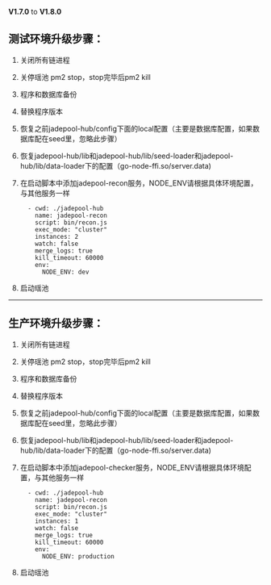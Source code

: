 **V1.7.0** to **V1.8.0**

## 测试环境升级步骤：

1. 关闭所有链进程

2. 关停瑶池 pm2 stop，stop完毕后pm2 kill

3. 程序和数据库备份

4. 替换程序版本

5. 恢复之前jadepool-hub/config下面的local配置（主要是数据库配置，如果数据库配在seed里，忽略此步骤）

6. 恢复jadepool-hub/lib和jadepool-hub/lib/seed-loader和jadepool-hub/lib/data-loader下的配置（go-node-ffi.so/server.data) 

7. 在启动脚本中添加jadepool-recon服务，NODE_ENV请根据具体环境配置，与其他服务一样

   ```
     - cwd: ./jadepool-hub
       name: jadepool-recon
       script: bin/recon.js
       exec_mode: "cluster"
       instances: 2
       watch: false
       merge_logs: true
       kill_timeout: 60000
       env:
         NODE_ENV: dev
   ```
   
9. 启动瑶池


****

## 生产环境升级步骤：

1. 关闭所有链进程

2. 关停瑶池 pm2 stop，stop完毕后pm2 kill

3. 程序和数据库备份

4. 替换程序版本

5. 恢复之前jadepool-hub/config下面的local配置（主要是数据库配置，如果数据库配在seed里，忽略此步骤）

6. 恢复jadepool-hub/lib和jadepool-hub/lib/seed-loader和jadepool-hub/lib/data-loader下的配置（go-node-ffi.so/server.data) 

7. 在启动脚本中添加jadepool-checker服务，NODE_ENV请根据具体环境配置，与其他服务一样

   ```
     - cwd: ./jadepool-hub
       name: jadepool-recon
       script: bin/recon.js
       exec_mode: "cluster"
       instances: 1
       watch: false
       merge_logs: true
       kill_timeout: 60000
       env:
         NODE_ENV: production
   ```
   
9. 启动瑶池
